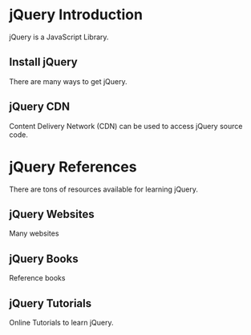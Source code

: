# jQuery Introduction
jQuery is a JavaScript Library.

## Install jQuery
There are many ways to get jQuery.

## jQuery CDN
Content Delivery Network (CDN) can be used to access jQuery source code.

# jQuery References
There are tons of resources available for learning jQuery.
## jQuery Websites
Many websites
## jQuery Books
Reference books

## jQuery Tutorials
Online Tutorials to learn jQuery.



